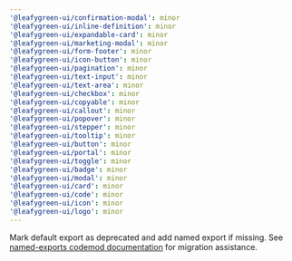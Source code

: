 ```yaml
---
'@leafygreen-ui/confirmation-modal': minor
'@leafygreen-ui/inline-definition': minor
'@leafygreen-ui/expandable-card': minor
'@leafygreen-ui/marketing-modal': minor
'@leafygreen-ui/form-footer': minor
'@leafygreen-ui/icon-button': minor
'@leafygreen-ui/pagination': minor
'@leafygreen-ui/text-input': minor
'@leafygreen-ui/text-area': minor
'@leafygreen-ui/checkbox': minor
'@leafygreen-ui/copyable': minor
'@leafygreen-ui/callout': minor
'@leafygreen-ui/popover': minor
'@leafygreen-ui/stepper': minor
'@leafygreen-ui/tooltip': minor
'@leafygreen-ui/button': minor
'@leafygreen-ui/portal': minor
'@leafygreen-ui/toggle': minor
'@leafygreen-ui/badge': minor
'@leafygreen-ui/modal': minor
'@leafygreen-ui/card': minor
'@leafygreen-ui/code': minor
'@leafygreen-ui/icon': minor
'@leafygreen-ui/logo': minor
---
```


Mark default export as deprecated and add named export if missing. See [named-exports codemod documentation](https://github.com/mongodb/leafygreen-ui/tree/main/tools/codemods#named-exports) for migration assistance.
